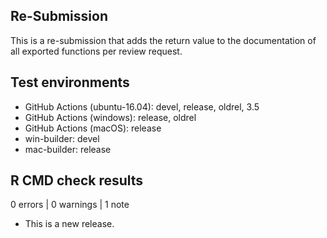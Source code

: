 ## Re-Submission

This is a re-submission that adds the return value to the documentation of all exported functions per review request.

## Test environments

* GitHub Actions (ubuntu-16.04): devel, release, oldrel, 3.5
* GitHub Actions (windows): release, oldrel
* GitHub Actions (macOS): release
* win-builder: devel
* mac-builder: release

## R CMD check results

0 errors | 0 warnings | 1 note

* This is a new release.
